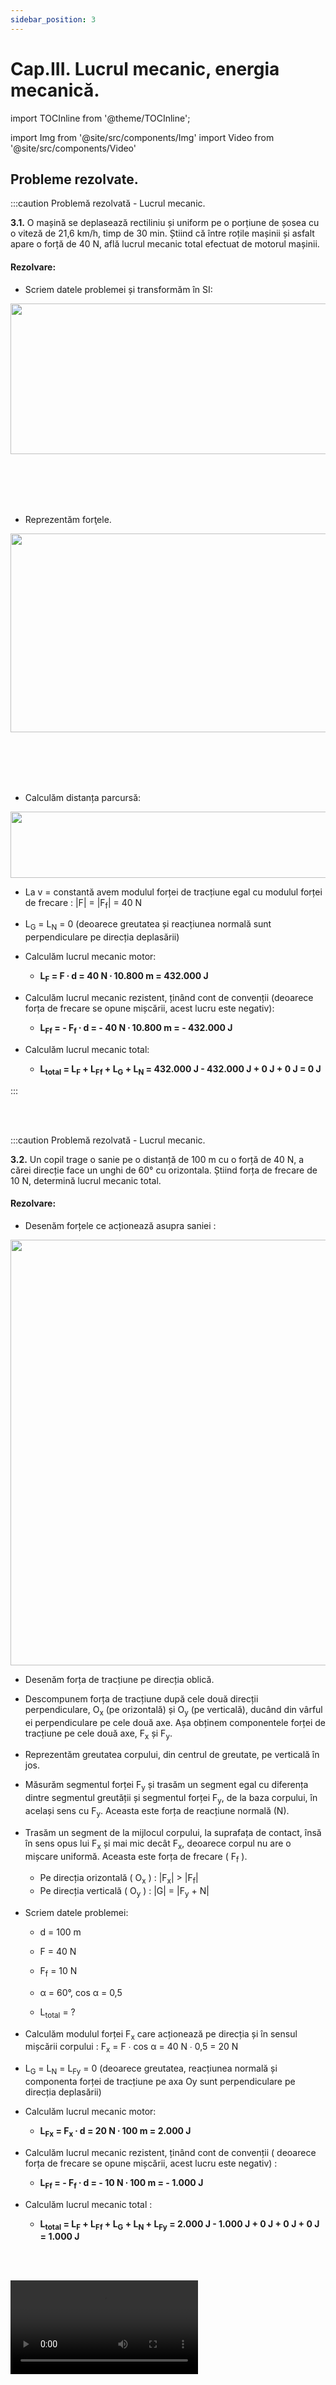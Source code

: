 ```yaml
---
sidebar_position: 3
---
```


# Cap.III. Lucrul mecanic, energia mecanică.



import TOCInline from '@theme/TOCInline';

<TOCInline toc={toc} />



import Img from '@site/src/components/Img'
import Video from '@site/src/components/Video'


## Probleme rezolvate.








:::caution Problemă rezolvată - Lucrul mecanic.

**3.1.** O mașină se deplasează rectiliniu și uniform pe o porțiune de șosea cu o viteză de 21,6 km/h, timp de 30 min. Știind că între roțile mașinii și asfalt apare o forță de 40 N, află lucrul mecanic total efectuat de motorul mașinii.


#### Rezolvare:


- Scriem datele problemei și transformăm în SI:

<Img className="img-responsive4" src="fizica/clasa7/capitolul3/3_1_Poza4_DateleProblemei_ProblemaModel1_vers4.jpg" width="1000" height="241" />


<br></br>
<br></br>

- Reprezentăm forţele.

<Img className="img-responsive4" src="fizica/clasa7/capitolul3/3_1_Poza5_ReprezentareaFortelor_ProblemaModel1_vers3.jpg" width="1000" height="318" />

<br></br>
<br></br>



- Calculăm distanța parcursă: 


<Img className="img-responsive4" src="fizica/clasa7/capitolul3/3_1_Poza6_CalculareaDistanteiParcurse_ProblemaModel1_vers3.jpg" width="1000" height="106" />

- La v = constantă avem modulul forței de tracțiune egal cu modulul forței de frecare : |F| = |F<sub>f</sub>| = 40 N


- L<sub>G</sub> = L<sub>N</sub> = 0 (deoarece greutatea și reacțiunea normală sunt perpendiculare pe direcția deplasării)

- Calculăm lucrul mecanic motor: 

  - **L<sub>F</sub> = F ∙ d = 40 N ∙ 10.800 m = 432.000 J**

- Calculăm lucrul mecanic rezistent, ținând cont de convenții (deoarece forța de frecare se opune mișcării, acest lucru este negativ):

  - **L<sub>Ff</sub> = - F<sub>f</sub> ∙ d = - 40 N ∙ 10.800 m = - 432.000 J**

- Calculăm lucrul mecanic total:

  - **L<sub>total</sub> = L<sub>F</sub>  + L<sub>Ff</sub>  + L<sub>G</sub>  + L<sub>N</sub> = 432.000 J - 432.000 J + 0 J + 0 J = 0 J**



:::


<br></br>




:::caution Problemă rezolvată - Lucrul mecanic.

**3.2.** Un copil trage o sanie pe o distanță de 100 m cu o forță de 40 N, a cărei direcție face un unghi de 60° cu orizontala. Știind forța de frecare de 10 N, determină lucrul mecanic total.


#### Rezolvare:


- Desenăm forțele ce acționează asupra saniei :

<Img className="img-responsive4" src="fizica/clasa7/capitolul3/3_1_Poza7_ReprezentareaFortelor_ProblemaModel2_vers6.jpg" width="1000" height="681" />

- Desenăm forța de tracțiune pe direcția oblică.

- Descompunem forța de tracțiune după cele două direcții perpendiculare, O<sub>x</sub> (pe orizontală) și O<sub>y</sub> (pe verticală), ducând din vârful ei perpendiculare pe cele două axe. Așa obținem componentele forței de tracțiune pe cele două axe, F<sub>x</sub> și F<sub>y</sub>.

- Reprezentăm greutatea corpului, din centrul de greutate, pe verticală în jos.

- Măsurăm segmentul forței F<sub>y</sub> și trasăm un segment egal cu diferența dintre segmentul greutății și segmentul forței F<sub>y</sub>, de la baza corpului, în același sens cu F<sub>y</sub>. Aceasta este forța de reacțiune normală (N).

- Trasăm un segment de la mijlocul corpului, la suprafața de contact, însă în sens opus lui F<sub>x</sub> și mai mic decât F<sub>x</sub>, deoarece corpul nu are o mișcare uniformă. Aceasta este forța de frecare ( F<sub>f</sub> ).

  - Pe direcția orizontală ( O<sub>x</sub> ) : |F<sub>x</sub>| > |F<sub>f</sub>| 		
  - Pe direcția verticală ( O<sub>y</sub> ) : |G| = |F<sub>y</sub> + N| 	

- Scriem datele problemei:

  - d = 100 m

  - F = 40 N

  - F<sub>f</sub> = 10 N

  - α = 60°, cos α = 0,5

  - L<sub>total</sub> = ?


- Calculăm modulul forței F<sub>x</sub> care acționează pe direcția și în sensul mișcării corpului : F<sub>x</sub> = F ∙ cos α = 40 N ∙ 0,5 = 20 N


- L<sub>G</sub> = L<sub>N</sub> = L<sub>Fy</sub> = 0 (deoarece greutatea, reacțiunea normală și componenta forței de tracțiune pe axa Oy sunt perpendiculare pe direcția deplasării)

- Calculăm lucrul mecanic motor:

  - **L<sub>Fx</sub> = F<sub>x</sub> ∙ d = 20 N ∙ 100 m = 2.000 J**

- Calculăm lucrul mecanic rezistent, ținând cont de convenții ( deoarece forța de frecare se opune mișcării, acest lucru este negativ) :

  - **L<sub>Ff</sub> = - F<sub>f</sub> ∙ d = - 10 N ∙ 100 m = - 1.000 J**

- Calculăm lucrul mecanic total :

  - **L<sub>total</sub> = L<sub>F</sub>  + L<sub>Ff</sub> + L<sub>G</sub> + L<sub>N</sub> + L<sub>Fy</sub> = 2.000 J - 1.000 J + 0 J + 0 J + 0 J = 1.000 J**


<br></br>


<Video src="https://www.youtube.com/embed/75MaFqaXu3k" />


:::

<br></br>
<br></br>









:::caution Problemă rezolvată - Puterea mecanică. Unități de măsură ale puterii. 

**3.3.** Un automobil de 2 t se deplasează rectiliniu și uniform, pe orizontală, cu viteza de 90 km/h, iar forțele de frecare reprezintă 12% din greutatea automobilului.

a)	Calculează puterea motorului exprimată în W și în CP.

b)	Pentru o putere constantă a motorului mașinii, în ce situație atinge mașina viteza maximă?




#### Rezolvare:


- Scriem datele problemei și transformăm în SI:

  - m = 2 t = 2000 kg

  - v = 90 km/h = 90 : 3,6 = 25 m/s = constantă

  - F<sub>f</sub> = 12% din G

  - a) P =? W, CP

  - b) P = constantă, v<sub>max</sub> =?



- Calculăm greutatea automobilului:
 
  - G = m ∙ g = 2000 kg ∙ 10 N/kg = 20.000 N

- Calculăm forța de frecare:

<Img className="img-responsive4" src="fizica/clasa7/capitolul3/3_2_Poza3_CalculFortaFrecare_ProblemaModel3_vers4.jpg" width="1000" height="108" />

- La v = constantă avem modulul forței de tracțiune egal cu modulul forței de frecare : |F| = |F<sub>f</sub>| = 2400 N

- Scriem formula puterii și a lucrului mecanic și în loc de d/Δt punem viteza, v:
 

<Img className="img-responsive4" src="fizica/clasa7/capitolul3/3_2_Poza4_CalculPutereSiLucruMecanic_ProblemaModel3_vers4.jpg" width="1000" height="246" />



b) La P = constantă, forța de tracțiune este invers proporțională cu viteza.

Deci automobilul atinge o viteză maximă atunci când forța de tracțiune este minimă.


<br></br>


<Video src="https://www.youtube.com/embed/UWRsLtlWz40" />


:::


<br></br>
<br></br>







:::caution Problemă rezolvată - Randamentul.

**3.4.** Calculează randamentul planului înclinat. 



Iată tabelul cu datele experimentale:


<Img className="img-responsive4" src="fizica/clasa7/capitolul3/3_3_Poza3_DateExperimentale_ProblemaModel4_vers3.jpg" width="1000" height="558" />


#### Rezolvare:


- Transformăm toate dimensiunile în metri :

  - h<sub>1</sub> = 2 cm = 0,02 m

  - h<sub>2</sub> = 6 cm = 0,06 m

  - h<sub>3</sub> = 11 cm = 0,11 m

  - l = 23 cm = 0,23 m


- Calculăm pentru fiecare determinare randamentul :



<Img className="img-responsive4" src="fizica/clasa7/capitolul3/3_3_Poza4_Calcule_ProblemaModel4_vers4.jpg" width="1000" height="386" />


Observăm faptul că odată cu creșterea înălțimii planului înclinat (implicit și a unghiului α al planului), randamentul planului înclinat crește.


<br></br>

<Video src="https://www.youtube.com/embed/rhP2CPI8HXQ" />


:::


<br></br>
<br></br>











:::caution Problemă rezolvată - Energia cinetică.

**3.5.** Un autoturism se deplasează cu viteză constantă pe o șosea rectilinie. La semaforul roșu, șoferul frânează, mașina oprindu-se după 40m. Știind forța de frecare de 2000 N, ce energie cinetică a avut mașina înaintea începerii frânării?

#### Rezolvare:


- Scriem datele problemei și transformăm în SI :

  - v = constantă

  - F<sub>f</sub> = 2000 N

  - d = 40 m

  - E<sub>ci</sub> =? (energia cinetică inițială )



- Reprezentăm forțele ce acționează asupra mașinii:

<Img className="img-responsive4" src="fizica/clasa7/capitolul3/3_4_Poza2_ReprezentareForte_ProblemaModel5_vers3.jpg" width="1000" height="350" />

- Calculăm lucrul mecanic al tuturor forțelor ce acționează asupra corpului și apoi lucrul mecanic total:
 
  - L<sub>Ff</sub> = - F<sub>f</sub> ∙ d = - 2000 N ∙ 40 m = - 80.000 J
  - L<sub>G</sub> = 0 J și L<sub>N</sub> = 0 J (deoarece G și N sunt perpendiculare pe direcția mișcării corpului).
  - L<sub>total</sub> = L<sub>Ff</sub> +  L<sub>G</sub> + L<sub>N</sub> = - 80.000 J + 0 J + 0 J = -80.000 J

- Calculăm variația energiei cinetice

  - ΔE<sub>c</sub> = E<sub>cf</sub> -  E<sub>ci</sub> = 0 -  E<sub>ci</sub>  = -  E<sub>ci</sub> , deoarece E<sub>cf</sub> = 0 (energia cinetică finală este 0 deoarece mașina s-a oprit și v<sub>f</sub> = 0).  


- Egalăm variația energiei cinetice cu lucrul mecanic (Legea variației energiei cinetice) :
  - ΔE<sub>c</sub> = L
  - -E<sub>ci</sub> = L<sub>total</sub>
  - -E<sub>ci</sub> = - 80.000 J
  - E<sub>ci</sub> = 80.000 J



<Video src="https://www.youtube.com/embed/5BcrkQudO44" />


:::




:::caution Problemă rezolvată - Energia cinetică.

**3.6.** O motocicletă de 230 kg pornește din repaus și ajunge la viteza de 20 m/s după ce parcurge 30 m, pe un drum orizontal. Calculează forța de tracțiune a motorului, dacă forța de frecare este de 500 N.

#### Rezolvare:




- Scriem datele problemei:

  - m = 230 kg
  
  - v<sub>i</sub> = 0
  
  - v<sub>f</sub>  = v 
  
  - d = 30 m
  
  - F<sub>f</sub> = 500 N

  - F = ?


- Reprezentăm forțele ce acționează asupra motocicletei:

<Img className="img-responsive4" src="fizica/clasa7/capitolul3/3_4_Poza3_ReprezentareForte_ProblemaModel6_vers3.jpg" width="1000" height="287" />




- Calculăm lucrul mecanic total prin adunarea lucrurilor mecanice ale forțelor ce acționează asupra corpului:  
  
  - L<sub>F</sub> = F ∙ d = F ∙ 30
    
  - L<sub>Ff</sub> = - F<sub>f</sub>  ∙ d = - 500 N ∙ 30 m = - 15.000 J
  
  - L<sub>G</sub> = 0 J și L<sub>N</sub> = 0 J (ambele forțe sunt perpendiculare pe direcția mișcării corpului).
  
  - L<sub>total</sub> = L<sub>F</sub> + L<sub>Ff</sub> +  L<sub>G</sub> + L<sub>N</sub> =  F ∙ 30 – 15.000  + 0 + 0 = F ∙ 30 – 15.000  
  


- Calculăm variația energiei cinetice

  - ΔE<sub>c</sub> = E<sub>cf</sub>  -  E<sub>ci</sub> = E<sub>cf</sub>  -  0  =  E<sub>cf</sub>, deoarece E<sub>ci</sub> = 0 ( mașina a pornit și în repaus avea v<sub>i</sub> = 0).    


<Img className="img-responsive4" src="fizica/clasa7/capitolul3/3_4_Poza4_FormulaVariatieiEnergieiCinetice_ProblemaModel6_vers3.jpg" width="1000" height="115" />


- Egalăm variația energiei cinetice cu lucrul mecanic (Legea variației energiei cinetice):

  - ΔE<sub>c</sub> = L<sub>total</sub>
  
  - 46.000 = F ∙ 30 – 15.000 
  
  - F ∙ 30  = 46.000 + 15.000 
  
  - F = 2.033,33 N
  

:::


<br></br>
<br></br>















:::caution Problemă rezolvată - Energia potențială gravitațională

**3.7.** a) Să calculăm lucrul mecanic al greutății unui corp cu masa de 0,015 kg, când cade liber pe sol de la înălțimea h = 0,1 m.

b) Să calculăm lucrul mecanic al greutății unui corp cu masa de 0,015 kg, când coboară pe un plan înclinat la sol având o lungime de l = 0,33 m. 


#### Rezolvare:


<Video src="https://www.youtube.com/embed/gMJlyc8HMCc" />

<br></br>


a)  L<sub>G</sub> = G ∙ h = m ∙ g ∙ h = 0,015 kg ∙ 10 N/kg ∙ 0,1 m = 0,015 J

b) Când corpul coboară pe un plan înclinat, forța care efectuează lucru mecanic este greutatea tangențială, G<sub>t</sub> și parcurge o distanță egală cu lungimea ( l ) a planului înclinat.

<Img className="img-responsive4" src="fizica/clasa7/capitolul3/3_5_Poza1_Calcul_ProblemaModel7_vers4.jpg" width="1000" height="86" />


<br></br>
<br></br>

- Indiferent de drumul urmat de corp, lucrul mecanic al greutății este același. Deci, greutatea este o forță conservativă.

<Img className="img-responsive4" src="fizica/clasa7/capitolul3/3_5_Poza2_ReprezentareGraficaForte_ProblemaModel7_vers3.jpg" width="1000" height="422" />



:::



<br></br>
<br></br>




:::caution Problemă rezolvată - Energia potențială gravitațională

**3.8.** Cât este energia potențială gravitațională a unui avion de 30 t la altitudinea de 10 km față de sol?


#### Rezolvare:

- Scriem datele problemei și transformăm în SI :

  - E<sub>pg</sub> = ?

  - m = 30 t = 30.000 kg

  - h  = 10 km = 10.000 m

- Calculăm energia potențială gravitațională a avionului

  - E<sub>pg</sub> = m ∙ g ∙ h = 30.000 kg ∙ 10 N/kg ∙ 10.000 m = 3.000.000.000 J

:::




<br></br>
<br></br>








:::caution Problemă rezolvată - Energia potențială elastică

**3.9.** O forță de 40 N alungește un resort cu 2 dm. Cât este forța care alungește același resort cu 6 dm ? Trasează graficul forței deformatoare F de la starea nedeformată  până la alungirea maximă, în funcție de alungirea resortului, Δl. 

#### Rezolvare:


- Scriem datele problemei și transformăm în SI :



<Img className="img-responsive4" src="fizica/clasa7/capitolul3/3_6_Poza1_DateInitiale_ProblemaModel9_vers3.jpg" width="1000" height="313" />


- Scriem legea deformării elastice pentru prima forță deformatoare (F<sub>1</sub>) și aflăm constanta elastică a resortului, k:

<Img className="img-responsive4" src="fizica/clasa7/capitolul3/3_6_Poza2_LegeaDeformariiElastice_ProblemaModel9_vers4.jpg" width="1000" height="136" />


- Scriem legea deformării elastice pentru a doua forță deformatoare F<sub>2</sub> :

<Img className="img-responsive4" src="fizica/clasa7/capitolul3/3_6_Poza3_LegeaDeformariiElastice2_ProblemaModel9_vers4.jpg" width="1000" height="101" />


- Reprezentăm graficul forței deformatoare F, în funcție de alungirea resortului, de la starea nedeformată (F = 0 și Δl = 0) până la alungirea maximă.

<Img className="img-responsive4" src="fizica/clasa7/capitolul3/3_6_Poza4_GraficulForteiDeformatoare_ProblemaModel9_vers4.jpg" width="1000" height="716" />


Graficul este liniar (linia roșie) datorită dependenței liniare a forței deformatoare cu deformarea produsă asupra resortului. 


:::







:::caution Problemă rezolvată - Energia potențială elastică

**3.10.** Cât este energia potențială elastică a unui resort cu 150 N/m comprimat cu 30 cm? 

#### Rezolvare:


- Scriem datele problemei și transformăm în SI :



<Img className="img-responsive4" src="fizica/clasa7/capitolul3/3_6_Poza8_DateInitiale_ProblemaModel10_vers3.jpg" width="1000" height="223" />


- Scriem formula energiei potențiale elastice și înlocuim datele problemei:

<Img className="img-responsive4" src="fizica/clasa7/capitolul3/3_6_Poza9_FormulaCalcul_ProblemaModel10_vers3.jpg" width="1000" height="117" />


:::



<br></br>
<br></br>














:::caution Problemă rezolvată - Energia mecanică

**3.11.** Un șifonier de 50 kg aflat într-un camion, coboară de la înălțimea de 1 m, pe o platformă oblică ajungând la o viteză de 36 km/h la baza acestui plan înclinat. Calculează lucrul mecanic al forței de frecare asupra șifonierului în timpul coborârii lui. 

#### Rezolvare:


- Scriem datele problemei și transformăm în SI :



<Img className="img-responsive4" src="fizica/clasa7/capitolul3/3_7_Poza1_DateInitiale_ProblemaModel11_vers3.jpg" width="1000" height="270" />


- Scriem ecuația teoremei de variație a energiei mecanice și înlocuim datele problemei. 

<Img className="img-responsive4" src="fizica/clasa7/capitolul3/3_7_Poza2_FormulaCalcul_ProblemaModel11_vers4.jpg" width="1000" height="355" />





<Video src="https://www.youtube.com/embed/M0ALuCSEuac" />


:::




<br></br>
<br></br>









:::caution Problemă rezolvată - Conservarea energiei mecanice

**3.12.** Un pendul gravitațional este tras lateral la 0,3 m față de poziția de echilibru (verticală). Cu ce viteză va trece pendulul prin dreptul poziției de echilibru (starea 2)? 



#### Rezolvare:


- Desenăm mișcarea pendulului de la prima poziție (când este la înălțimea h) până la a doua poziție (când trece prin poziția de echilibru):


<Img className="img-responsive4" src="fizica/clasa7/capitolul3/3_8_Poza2_ReprezentareaGrafica_ProblemaModel12_vers3.jpg" width="1000" height="533" />




- Scriem datele problemei și transformăm în SI :

  - v = ?

  - h = 0,3 m

- Calculăm energia mecanică a pendulului în cele două stări:


<Img className="img-responsive4" src="fizica/clasa7/capitolul3/3_8_Poza3_Calcul_ProblemaModel12_vers3.jpg" width="1000" height="280" />


- Scriem ecuația legii conservării energiei mecanice și înlocuim datele problemei.  

<Img className="img-responsive4" src="fizica/clasa7/capitolul3/3_8_Poza4_EcuatiaLegiiConservariiMecanice_ProblemaModel12_vers3.jpg" width="1000" height="147" />



<Video src="https://www.youtube.com/embed/_k8HtSGHjG0" />


:::



<br></br>
<br></br>






:::caution Probleme recapitulative rezolvate - Lucrul mecanic, energia mecanică.

**3.13.**	Un corp de 400 g se deplasează uniform pe o suprafață orizontală cu 10 m/s în 20 min. Știind că forța de frecare reprezintă 15% din greutatea corpului, se cere:

  - a)	Reprezintă toate forțele ce acționează asupra corpului și află valoarea lor.
  
  - b)	Lucrul mecanic total.
  
  - c)	Puterea mecanică produsă de corp.
  
  - d)	Energia cinetică a corpului în timpul deplasării.
  
#### Rezolvare:

- Scriem datele problemei și le transformăm în SI:

  - m = 400 g = 0,4 kg
  
  - v = constantă = 10 m/s
  
  - t = 20 min = 1200 s
  
  - F<sub>f</sub> = 15% G



a) 

<Img className="img-responsive4" src="fizica/clasa7/capitolul3/3_11_Poza1_ReprezentareForte_ProblemaModel1_vers3.jpg" width="1000" height="318" />


<Img className="img-responsive4" src="fizica/clasa7/capitolul3/3_11_Poza2_RezolvarePunctulA_ProblemaModel1_vers5.jpg" width="1000" height="319" />

<Img className="img-responsive4" src="fizica/clasa7/capitolul3/3_11_Poza3_RezolvarePunctulBCD_ProblemaModel1_vers5.jpg" width="1000" height="670" />








<br></br>
<br></br>




<Video src="https://www.youtube.com/embed/E3nEn4fVpms" />




:::






:::caution Probleme recapitulative rezolvate - Lucrul mecanic, energia mecanică.

**3.14.** Un corp de 1 kg este lăsat să alunece liber pe un plan înclinat, fără frecare, care are unghiul de 30° și lungimea planului de 0,04 dam. Se dă sin 30°=0,5.

  - a) Desenează forțele ce acționează asupra corpului.
  
  - b) Determină lucrul mecanic efectuat de corp în timpul coborârii.
  
  - c) Află înălțimea planului înclinat.
  
  - d) Determină viteza corpului când ajunge la baza planului înclinat.
  

#### Rezolvare:

- Notăm datele problemei:

  - m = 1 kg
  
  - Ff = 0
  
  - α = 30°
  
  - sin 30° = 0,5
  
  - l = 0,04 dam = 0,4 m
  

a)

<Img className="img-responsive4" src="fizica/clasa7/capitolul3/3_11_Poza6_ReprezentareForte_ProblemaModel2_vers3.jpg" width="1000" height="412" />

  
<Img className="img-responsive4" src="fizica/clasa7/capitolul3/3_11_Poza7_RezolvarePunctulB_ProblemaModel2_vers4.jpg" width="1000" height="230" />


<Img className="img-responsive4" src="fizica/clasa7/capitolul3/3_11_Poza8_RezolvarePunctulC_ProblemaModel2_vers4.jpg" width="1000" height="201" />



<Img className="img-responsive4" src="fizica/clasa7/capitolul3/3_11_Poza9_RezolvarePunctulD_ProblemaModel2_vers4.jpg" width="1000" height="558" />




<br></br>
<br></br>




<Video src="https://www.youtube.com/embed/81DtiP29-E8" />






:::




:::caution Probleme recapitulative rezolvate - Lucrul mecanic, energia mecanică.


**3.15.** O praștie este confecționată folosind un fir elastic care se întinde cu 4cm, atunci când de el se atârnă o piatră de 80 g. Câtă energie este acumulată în cele șase fire identice ale praștiei întinse, fiecare cu 10 cm? Ce viteză capătă piatra la lansarea cu praștia?

<Img className="img-responsive4" src="fizica/clasa7/capitolul3/3_11_Poza10_PozaPrastie_ProblemaModel3_vers3.jpg" width="1000" height="334" />

<br></br>
<br></br>


#### Rezolvare:


- Scriem datele problemei și le transformăm în SI :

  - Δ<sub>l1</sub> = 4 cm = 0,04 m

  - m = 80 g = 0,08 kg

  - Δ<sub>l2</sub> = 10 cm = 0,1 m


- Calculăm constanta elastică a firului, aplicând legea deformării elastice și greutatea pietrei care reprezintă forța deformatoare:

<Img className="img-responsive4" src="fizica/clasa7/capitolul3/3_11_Poza11_Rezolvare1_ProblemaModel3_vers4.jpg" width="1000" height="457" />

<br></br>
<br></br>


- Calculăm energia potențială elastică a unui fir elastic, când praștia este întinsă cu 10 cm:

<Img className="img-responsive4" src="fizica/clasa7/capitolul3/3_11_Poza12_Rezolvare2_ProblemaModel3_vers3.jpg" width="1000" height="122" />

<br></br>
<br></br>


- Deci energia potențială elastică acumulată în cele șase fire ale praștiei este de 0,1 ∙ 6 = 0,6 J.

- Energia potențială elastică a praștiei este transferată pietrei la lansarea cu praștia și transformată în energie cinetică:

<Img className="img-responsive4" src="fizica/clasa7/capitolul3/3_11_Poza13_Rezolvare3_ProblemaModel3_vers4.jpg" width="1000" height="349" />

<br></br>
<br></br>


<Video src="https://www.youtube.com/embed/38DTX1CbswA" />






:::






:::caution Probleme recapitulative rezolvate - Lucrul mecanic, energia mecanică.


**3.16.** Urcarea uniformă a unui corp cu greutatea de 60 N se face pe o pantă (plan înclinat) cu lungimea de 2m și cu o forță de frecare egală cu 10% din greutatea corpului. Se cere:

a) Lucrul mecanic al forței de frecare.

b) Lucrul mecanic al forței de tracțiune.

c) Lucrul mecanic al forței de frecare când corpul este lăsat să coboare liber spre baza pantei, pe aceeași distanță.

d) Viteza corpului când ajunge la baza pantei.

Se dă : α = 30°; sin 30°= 0,5.


#### Rezolvare:

- Notăm datele problemei:

  - G = 60 N
  
  - l = 2 m

  - F<sub>f</sub> = 10% G



<Img className="img-responsive4" src="fizica/clasa7/capitolul3/3_11_Poza14_Schema_ProblemaModel4_vers3.jpg" width="1000" height="413" />

<br></br>
<br></br>

a)


<Img className="img-responsive4" src="fizica/clasa7/capitolul3/3_11_Poza15_Rezolvare1_ProblemaModel4_vers4.jpg" width="1000" height="203" />

<br></br>
<br></br>


b) Deoarece v = constantă: |F|= |G<sub>t</sub> + F<sub>f</sub>|


<Img className="img-responsive4" src="fizica/clasa7/capitolul3/3_11_Poza16_Rezolvare2_ProblemaModel4_vers4.jpg" width="1000" height="411" />

<br></br>
<br></br>




c) Când corpul coboară liber, forța de frecare este egală cu forța de frecare ca la urcarea pe pantă, deoarece forțele pe direcția Oy rămân aceleași (se schimbă numai forțele pe direcția Ox) :



<Img className="img-responsive4" src="fizica/clasa7/capitolul3/3_11_Poza17_Rezolvare3_ProblemaModel4_vers3.jpg" width="1000" height="410" />

<br></br>
<br></br>



F<sub>f</sub> = μ ∙ N = μ ∙ G<sub>t</sub> = 6 N

L<sub>Ff</sub> = - F<sub>f</sub> ∙ l = - 6 N ∙ 2 m = - 12 J


<br></br>


d) Ca să calculăm viteza corpului cu care ajunge la baza planului înclinat aplicăm Teorema de variație a energiei mecanice: 

ΔE = L<sub>Ff</sub>

ΔE = E<sub>final</sub> - E<sub>inițial</sub>


<Img className="img-responsive4" src="fizica/clasa7/capitolul3/3_11_Poza18_Rezolvare4_ProblemaModel4_vers4.jpg" width="1000" height="473" />

<br></br>
<br></br>




<Img className="img-responsive4" src="fizica/clasa7/capitolul3/3_11_Poza19_Rezolvare5_ProblemaModel4_vers4.jpg" width="1000" height="463" />

<br></br>
<br></br>


<Video src="https://www.youtube.com/embed/PzlyU_oI_hU" />




:::



:::caution Probleme recapitulative rezolvate - Lucrul mecanic, energia mecanică.

**3.17.** Maria aruncă o bilă de 100 g pe verticală în sus de la înălțimea de 2 m față de sol, cu viteza inițială de 2 m/s. Neglijând forța de frecare cu aerul atmosferic, află:

a) Înălțimea maximă la care ajunge bila față de poziția inițială, h<sub>0</sub>.

b) Viteza cu care bila atinge solul.

c) La ce înălțime urcă bila după ce atinge solul.

d) La ce înălțime maximă (h<sub>1</sub>') ar ajunge bila când este aruncată în sus cu aceeași viteză inițială, dacă asupra ei ar acționa o forță de frecare de 1N.





<Img className="img-responsive4" src="fizica/clasa7/capitolul3/3_11_Poza20_Desen_ProblemaModel5_vers4.jpg" width="1000" height="560" />

<br></br>
<br></br>






#### Rezolvare:

- Notăm datele problemei:

  - m = 100 g = 0,1 kg
  
  - h<sub>0</sub> = 2 m
  
  - v<sub>0</sub> = 2 m/s
  
  - F<sub>f</sub> = 0

  
  - a)	h<sub>1</sub> = h<sub>max</sub> = ?
  
  - b)	v<sub>2</sub> = ?

  - c)	h<sub>3</sub> = ?

  - d)	h<sub>1</sub>' = ? când F<sub>f</sub> = 1 N


- a)


<Img className="img-responsive4" src="fizica/clasa7/capitolul3/3_11_Poza21_Rezolvare1_ProblemaModel5_vers4.jpg" width="1000" height="415" />

<br></br>
<br></br>


- b)



<Img className="img-responsive4" src="fizica/clasa7/capitolul3/3_11_Poza22_Rezolvare2_ProblemaModel5_vers4.jpg" width="1000" height="466" />

<br></br>
<br></br>


- c)




<Img className="img-responsive4" src="fizica/clasa7/capitolul3/3_11_Poza23_Rezolvare3_ProblemaModel5_vers3.jpg" width="1000" height="334" />

<br></br>
<br></br>



- d)

<Img className="img-responsive4" src="fizica/clasa7/capitolul3/3_11_Poza24_Rezolvare4_ProblemaModel5_vers3.jpg" width="1000" height="558" />

<br></br>
<br></br>


<Video src="https://www.youtube.com/embed/YobzmMM2QLY" />






:::













<br></br>
<br></br>





## Exerciții recapitulative.

:::caution Exerciții - Energia mecanică

**3.18.** Care este tipul energiei mecanice ilustrată în următoarele trei imagini a,b,c?


a) ......................................................

<Img className="img-responsive4" src="fizica/clasa7/capitolul3/3_7_Poza3_AplicaCeAiInvatat1_vers3.jpg" width="1000" height="340" />

<br></br>
<br></br>


b) ......................................................


<Img className="img-responsive4" src="fizica/clasa7/capitolul3/3_7_Poza4_AplicaCeAiInvatat2_vers3.jpg" width="1000" height="337" />


<br></br>
<br></br>


c) ......................................................

<Img className="img-responsive4" src="fizica/clasa7/capitolul3/3_7_Poza5_AplicaCeAiInvatat3_vers3.jpg" width="1000" height="336" />


:::





:::caution Exerciții recapitulative - Lucrul mecanic, energia mecanică.


**3.19.**	Dacă lăsăm să coboare în aer un pendul ridicat la o anumită înălțime față de poziția de echilibru, energia lui mecanică se conservă? De ce?

<br></br>

**3.20.**	În care din situațiile de mai jos se efectuează un lucru mecanic și de ce :

•	Un tir transportă marfă între două orașe.

•	Un muncitor ține un sac de ciment în spinare.

<br></br>

**3.21.**	Ce lucru mecanic (motor/rezistent) este:

•	Lucrul mecanic efectuat de forța de frecare dintre aer și o parașută care aterizează ?

•	Lucrul mecanic efectuat de forța de tracțiune a motorului unei mașini ?


<br></br>

**3.22.**	Care dintre următoarele corpuri au energie cinetică mai mare și de ce :

•	O mașină mică sau un tir ?

•	O mașină de curse sau un tractor ?

<br></br>

**3.23.**	Care dintre următoarele corpuri au energie potențială gravitațională mai mare și de ce:

•	Un avion care zboară la 10 km altitudine sau un elicopter care zboară la 200 m altitudine ?

•	Un avion sau o pasăre ?


<br></br>

**3.24.**	Care dintre următoarele corpuri au energie potențială elastică mai mare și de ce:

•	Un resort alungit cu 4 cm sau un resort comprimat cu 7 cm ?

•	Un resort cu constanta elastică de 10 N/m sau un resort cu constanta de 500 N/m?


<br></br>

**3.25.**	Indică unitățile de măsură în SI pentru:

•	Energia mecanică

•	Lucrul mecanic

•	Puterea mecanică

•	Randamentul mecanic.

<br></br>


**3.26.**	Calculează energia următoarelor corpuri:

•	O mașină de 1 t care se deplasează cu 80 km/h.

•	Un resort care are 80 N/m, comprimat cu 100 mm.

•	O minge de 200 g aflată la o înălțime de 40 dm față de sol.


<br></br>

**3.27.** Efectuezi un lucru mecanic de 700 J într-un minut. Care este puterea produsă de tine?

<br></br>

**3.28.** Un ren trage o sanie pe o distanță de 60 km cu o forță de 1200 N, a cărei direcție face un unghi de 45° cu orizontala. Știind forța de frecare de 30 N, determină lucrul mecanic total. Se dă cos 45°= 0,7. Reprezintă forțele ce acționează asupra saniei.

<br></br>

**3.29.**	În ce caz randamentul mecanic este mai mare, atunci când urcăm un corp pe un plan înclinat cu o înălțime de 60 cm sau pe un plan înclinat cu o înălțime de 20 cm?

<br></br>

**3.30.**	La ce înălțime maximă va urca o minge lansată vertical în sus cu o viteză de 15 m/s ? Considerăm forța de frecare cu aerul atmosferic zero.

<br></br>

**3.31.**	Un motor electric de mixer are puterea de 800 W. Câtă energie primește mixerul în 10 minute de funcționare?

<br></br>

**3.32.**	Arunci o minge pe verticală în sus, cu viteza de 10 m/s. Ea ajunge la înălțimea de 10 m. Cât este randamentul acestui transfer energetic? Indicație: energia utilă este energia potențială gravitațională a mingiei la înălțimea la care urcă, iar energia consumată este energia cinetică a mingiei la aruncare.

<br></br>


**3.33.** Viorel aruncă o minge în aer. Traiectoria mingii este reprezentată în următoarea diagramă:

<Img className="img-responsive4" src="fizica/clasa7/capitolul3/3_12_Poza1_Diagrama_Exercitiul15_vers3.jpg" width="1000" height="602" />



a)	În ce poziție are mingea cea mai mare energie cinetică?

b)	În ce poziție are mingea cea mai mare energie potențială?


<br></br>

**3.34.** O bilă parcurge următorul traseu:

<Img className="img-responsive4" src="fizica/clasa7/capitolul3/3_12_Poza2_Diagrama_Exercitiul16_vers3.jpg" width="1000" height="662" />


a)	În ce poziție are bila cea mai mare energie cinetică?

b)	În ce poziție are bila cea mai mare energie potențială?


<br></br>



**3.35.**	O bicicletă de 50 kg este acționată de o forță de tracțiune egală cu 20% din greutatea ei, pe o distanță de 4 km. Știind forța de frecare de 60 N, află lucrul mecanic total. 


<br></br>

**3.36.**	O motocicletă cu forța de tracțiune de 4 kN se deplasează cu viteză constantă timp de 3 min, efectuând un lucru mecanic de 28.000 J. Determină viteza motocicletei.


<br></br>


**3.37.**	O mașină cu o forță de tracțiune de 6000 N se deplasează cu o viteză constantă de 54 km/h. Ce putere dezvoltă motorul acestei mașini ?

<br></br>


**3.38.**	Bogdan aruncă o minge pe verticală în jos cu o viteză de 4 m/s de la înălțimea de 42 dm.  Neglijând frecarea mingiei cu aerul atmosferic, determină viteza mingiei cu care ajunge pe sol.

<br></br>


**3.39.**	O mașină de 1 t care se deplasează cu viteza de 90 km/h frânează motorul pentru a  opri. Știind că de la frânare până la oprire a mai parcurs o distanță de 100 m, determină forța de frecare necesară opririi mașinii. 

<br></br>





:::





<br></br>
<br></br>



## Test de autoevaluare.



:::caution TEST1: Test de autoevaluare - Lucrul mecanic, energia mecanică.

<br></br>

**3.40.** Definește energia mecanică / energia potențială gravitațională / energia potențială elastică / energia cinetică. **-1p**

<br></br>

**3.41.** În care din situațiile de mai jos se efectuează un lucru mecanic și de ce:

•	Un copil citește o carte. **- 0,5p**

•	Un bărbat cară cumpărăturile de la magazin. **-0,5p**

<br></br>

**3.42.** Ce fel de energie au următoarele corpuri:

•	Un elastic alungit? **-0,25p**

•	O mașină care se deplasează cu 100 km/h? **-0,25p**

•	Un măr dintr-un copac? **-0,25p**

•	Un resort comprimat? **-0,25p**

<br></br>

**3.43.** Indică unitățile de măsură în SI pentru:

•	Energia mecanică **-0,25p**

•	Lucrul mecanic **-0,25p**

•	Puterea mecanică **-0,25p**

•	Randamentul mecanic. **-0,25p**

<br></br>


**3.44.** Calculează energia următoarelor corpuri:

•	O bicicletă de 20 kg care se deplasează cu 30 km/h. **-0,5p**

•	Un resort care are 400 N/m, comprimat cu 0,05 dm. **-0,5p**


<br></br>

**3.45.**	Efectuezi un lucru mecanic de 1200 J în 5 minute. Care este puterea produsă de tine? **-1p**

<br></br>

**3.46.**	Un om trage o sanie pe o distanță de 400 m cu o forță de 800 N, a cărei direcție face un unghi de 30° cu orizontala. Știind forța de frecare de 50 N, determină lucrul mecanic total. Se dă cos 30°= 0,8. Reprezintă forțele ce acționează asupra saniei. **-2p**

<br></br>

Oficiu **-2p**




:::






<br></br>
<br></br>





